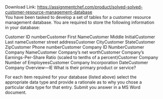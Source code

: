 Download Link: https://assignmentchef.com/product/solved-solved-customer-resource-management-database
<br>
You have been tasked to develop a set of tables for a customer resource management database. You are required to store the following information in your database:

Customer ID numberCustomer First NameCustomer Middle InitialCustomer Last nameCustomer street addressCustomer CityCustomer StateCustomer ZipCustomer Phone numberCustomer Company ID NumberCustomer Company NameCustomer Company’s net worthCustomer Company’s Earnings-Per-Share Ratio (scaled to tenths of a percent)Customer Company Number of EmployeesCustomer Company Incorporation DateCustomer Company Overview—IE What is their primary product or service?

For each item required for your database (listed above) select the appropriate data type and provide a rationale as to why you chose a particular data type for that entry. Submit you answer in a MS Word document.